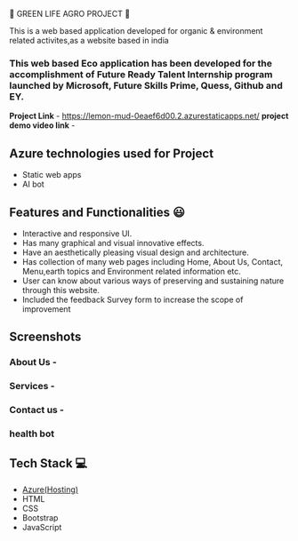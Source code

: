 🌱 GREEN LIFE AGRO PROJECT 🌱

This is a web based application developed for organic & environment related activites,as a website based in india

### This web based Eco application has been developed for the accomplishment of Future Ready Talent Internship program launched by Microsoft, Future Skills Prime, Quess, Github and EY.


**Project Link** - https://lemon-mud-0eaef6d00.2.azurestaticapps.net/
**project demo video link** - 

## Azure technologies used for Project

- Static web apps
- AI bot

## Features and Functionalities 😃

- Interactive and responsive UI.
- Has many graphical and visual innovative effects.
- Have an aesthetically pleasing visual design and architecture.
- Has collection of many web pages including Home, About Us, Contact, Menu,earth topics and Environment related information etc.
- User can know about various ways of preserving and sustaining nature through this website.
- Included the feedback Survey form to increase the scope of improvement 

## Screenshots




   

### About Us -



### Services -



### Contact us -



### health bot




## Tech Stack 💻

- [Azure(Hosting)](https://azure.microsoft.com/en-in/features/azure-portal/)
- HTML
- CSS
- Bootstrap
- JavaScript

